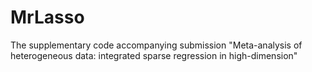 # MrLasso

The supplementary code accompanying submission "Meta-analysis of heterogeneous data: integrated sparse regression in high-dimension"

 
